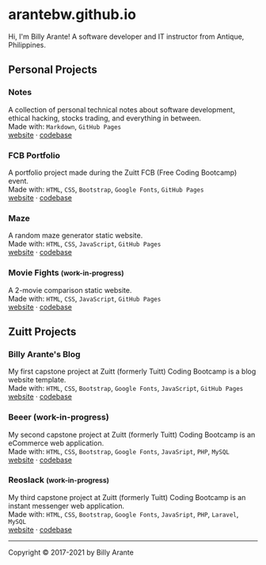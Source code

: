 # arantebw.github.io

Hi, I'm Billy Arante! A software developer and IT instructor from Antique, Philippines.

## Personal Projects

### Notes

A collection of personal technical notes about software development, ethical hacking, stocks trading, and everything in between.  
Made with: `Markdown`, `GitHub Pages`  
[website](https://arantebw.github.io/notes) &middot; [codebase](#)

### FCB Portfolio

A portfolio project made during the Zuitt FCB (Free Coding Bootcamp) event.  
Made with: `HTML`, `CSS`, `Bootstrap`, `Google Fonts`, `GitHub Pages`  
[website](https://arantebw.github.io/fcb-portfolio/index.html) &middot; [codebase](https://github.com/arantebw/fcb-portfolio)

### Maze
A random maze generator static website.  
Made with: `HTML`, `CSS`, `JavaScript`, `GitHub Pages`  
[website](https://arantebw.github.io/maze/index.html) &middot; [codebase](https://github.com/arantebw/maze)

### Movie Fights <small>(work-in-progress)</small>
A 2-movie comparison static website.  
Made with: `HTML`, `CSS`, `JavaScript`, `GitHub Pages`  
[website](https://arantebw.github.io/movie-fight/index.html) &middot; [codebase](https://github.com/arantebw/movie-fight)

## Zuitt Projects

### Billy Arante's Blog

My first capstone project at Zuitt (formerly Tuitt) Coding Bootcamp is a blog website template.  
Made with: `HTML`, `CSS`, `Bootstrap`, `Google Fonts`, `JavaScript`, `GitHub Pages`  
[website](https://arantebw.github.io/csp1-blog/index.html) &middot; [codebase](#)

### Beeer <smalll>(work-in-progress)</small>

My second capstone project at Zuitt (formerly Tuitt) Coding Bootcamp is an eCommerce web application.  
Made with: `HTML`, `CSS`, `Bootstrap`, `Google Fonts`, `JavaSript`, `PHP`, `MySQL`  
[website](#) &middot; [codebase](https://github.com/arantebw/csp2-ecommerce)

### Reoslack <small>(work-in-progress)</small>

My third capstone project at Zuitt (formerly Tuitt) Coding Bootcamp is an instant messenger web application.  
Made with: `HTML`, `CSS`, `Bootstrap`, `Google Fonts`, `JavaSript`, `PHP`, `Laravel`, `MySQL`  
[website](#) &middot; [codebase](https://github.com/arantebw/csp3-instant-messenger)

---

Copyright &copy; 2017-2021 by Billy Arante
